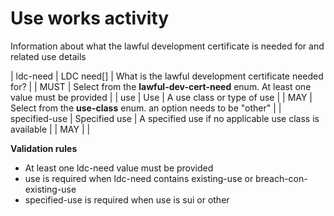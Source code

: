 # Use works activity

Information about what the lawful development certificate is needed for and related use details

| ldc-need | LDC need[] | What is the lawful development certificate needed for? |  | MUST | Select from the **lawful-dev-cert-need** enum. At least one value must be provided |
| use | Use | A use class or type of use |  | MAY | Select from the **use-class** enum. an option needs to be "other" |
| specified-use | Specified use | A specified use if no applicable use class is available |  | MAY |  |

**Validation rules**

- At least one ldc-need value must be provided
- use is required when ldc-need contains existing-use or breach-con-existing-use
- specified-use is required when use is sui or other